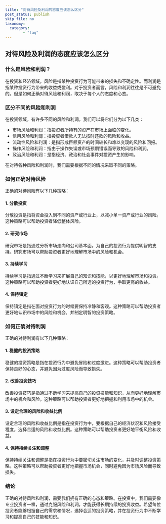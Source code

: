 ```yaml
---
title: "对待风险及利润的态度应该怎么区分"
post_status: publish
skip_file: no
taxonomy:
  category:
        - "faq"
---
```


## 对待风险及利润的态度应该怎么区分

### 什么是风险和利润？

在投资和经济领域，风险是指某种投资行为可能带来的损失和不确定性。而利润是指某种投资行为带来的收益或盈利。对于投资者而言，风险和利润往往是不可避免的。但是如何正确对待风险和利润，取决于每个人的态度和心态。

### 区分不同的风险和利润

在投资领域，有许多不同的风险和利润。我们可以将它们分为以下几类：

- 市场风险和利润：指投资者所持有的资产在市场上面临的变化。
- 信用风险和利润：指投资者借款人无法按时还款的风险和收益。
- 流动性风险和利润：是指形成巨额资产的时间较长和难以变现的风险和回报。
- 操作风险和利润：指由于操作失误或市场预期错误而导致的风险和利润。
- 政治风险和利润：是指经济、政治和社会事件对投资产生的影响。

在对待各种风险和利润时，我们需要根据不同的情况采取不同的策略。

### 如何正确对待风险

正确的对待风险有以下几种策略：

#### 1\. 分散投资

分散投资是指将资金投入到不同的资产或行业上，以减小单一资产或行业的风险。这种策略可以帮助投资者降低整体风险。

#### 2\. 研究市场

研究市场是指通过分析市场走向和公司基本面，为自己的投资行为提供明智的支持。研究市场可以帮助投资者更好地理解市场中的风险和机会。

#### 3\. 持续学习

持续学习是指通过不断学习来扩展自己的知识和技能，以更好地理解市场和投资。这种策略可以帮助投资者更好地认识自己所选的投资行为，争取更高的收益。

#### 4\. 保持镇定

保持镇定是指在面对投资行为的时候要保持冷静和客观。这种策略可以帮助投资者更好地认识市场中的风险和机会，并制定明智的投资策略。

### 如何正确对待利润

正确的对待利润有以下几种策略：

#### 1\. 稳健的投资策略

稳健的投资策略是指在投资行为中避免冒险和过度激进。这种策略可以帮助投资者保持良好的心态，并避免因为过度风险而导致损失。

#### 2\. 改善投资技巧

改善投资技巧是指通过不断学习来提高自己的投资技能和知识，从而更好地理解市场中的机会和风险。这种策略可以帮助投资者更好地把握和利用市场中的机会。

#### 3\. 设定合理的风险和收益比例

设定合理的风险和收益比例是指在投资行为中，要根据自己的经济状况和风险接受程度，选择合适的风险和收益比例。这种策略可以帮助投资者更好地平衡风险和收益。

#### 4\. 保持持续关注和调整

保持持续关注和调整是指在投资行为中要密切关注市场的变化，并及时调整投资策略。这种策略可以帮助投资者更好地把握市场机会，同时避免因为市场风险而导致损失。

### 结论

正确的对待风险和利润，需要我们拥有正确的心态和策略。在投资中，我们需要像专业投资者一样，通过克服风险和利润，才能获得长期持续的投资收益。希望每位投资者能够根据自己的需求和情况，选择合适的投资策略，并在投资行为中不断学习和提高自己的技能和知识。
